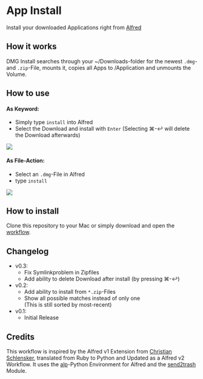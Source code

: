 # App Install
Install your downloaded Applications right from [Alfred][]

## How it works
DMG Install searches through your ~/Downloads-folder for the newest `.dmg`- and 
`.zip`-File, mounts it, copies all Apps to /Application and unmounts the Volume.

## How to use
#### As Keyword:
* Simply type `install` into Alfred
* Select the Download and install with `Enter` (Selecting &#x2318;-&#x21A9; will 
  delete the Download afterwards)

![](http://f.lc3dyr.de/dmginstall-1.png)


#### As File-Action:
* Select an `.dmg`-File in Alfred
* type `install`

![](http://f.lc3dyr.de/dmginstall-2.png)

## How to install
Clone this repository to your Mac or simply download and open the [workflow][].

## Changelog
* v0.3:
    - Fix Symlinkproblem in Zipfiles
    - Add ability to delete Download after install (by pressing 
      &#x2318;-&#x21A9;)
* v0.2:
    - Add ability to install from `*.zip`-Files
    - Show all possible matches instead of only one<br/>(This is still sorted by most-recent)
* v0.1:
    - Initial Release

## Credits
This workflow is inspired by the Alfred v1 Extension from [Christian 
Schlensker](https://github.com/wordofchristian/Install-DMG), translated from 
Ruby to Python and Updated as a Alfred v2 Workflow. It uses the [alp][]-Python 
Environment for Alfred and the [send2trash](https://pypi.python.org/pypi/Send2Trash) Module.




[Alfred]: http://www.alfredapp.com/ "Alfred v2 - Productivity Application for OS X"
[alp]: https://github.com/phyllisstein/alp
[workflow]: http://l.lc3dyr.de/dmginstallflow
